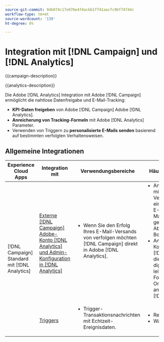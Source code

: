 ```yaml
---
source-git-commit: 94b074c17e976e4f4acbb1ff41aacfc9bf74744c
workflow-type: tm+mt
source-wordcount: '139'
ht-degree: 6%

---
```



# Integration mit [!DNL Campaign] und [!DNL Analytics]

{{campaign-description}}

{{analytics-description}}

Die Adobe [!DNL Analytics] Integration mit Adobe [!DNL Campaign] ermöglicht die nahtlose Datenfreigabe und E-Mail-Tracking:

+ **KPI-Daten freigeben** von Adobe [!DNL Campaign] Adobe [!DNL Analytics].
+ **Anreicherung von Tracking-Formeln** mit Adobe [!DNL Analytics] Parameter.
+ Verwenden von Triggern zu **personalisierte E-Mails senden** basierend auf bestimmten verfolgten Verhaltensweisen.

## Allgemeine Integrationen

<table>
    <thead>
        <tr>
            <th>Experience Cloud Apps</th>
            <th>Integration mit</th>
            <th>Verwendungsbereiche</th>
            <th>Häufige Anwendungsfälle</th>
        </tr>
    </thead>
     <tbody>
        <tr>
            <td rowspan="2">[!DNL Campaign] Standard mit [!DNL Analytics]</td>
            <td><a href="https://experienceleague.adobe.com/docs/campaign-standard-learn/tutorials/integrations/track-the-success-of-your-deliveries-in-analytics.html" target="_blank" rel="noreferrer">Externe [!DNL Campaign] Adobe-Konto [!DNL Analytics] und Admin-Konfiguration in [!DNL Analytics]</a></td>
            <td>
                <ul style="margin-top: 0;">
                    <li>Wenn Sie den Erfolg Ihres E-Mail-Versands von verfolgen möchten [!DNL Campaign] direkt in Adobe [!DNL Analytics].</li>
                </ul>
            </td>
            <td>
              <ul style="margin-top: 0;">
                <li>Analyseberichte erweitern mit [!DNL Campaign] Versanddaten, einschließlich gesendeter E-Mails, angeklickter E-Mails, geöffneter E-Mails, gesendeter E-Mails, Abmeldungen und Bounces.</li>
                <li>Analyse nachgelagerter Konversionsereignisse für [!DNL Campaign] Klicks, die den Traffic zu Ihren digitalen Eigenschaften leiten, wie z. B. Formularempfänger, Online-Bestellungen oder andere Ereignisse, die in [!DNL Analytics].</li>
              </ul>
            </td>
        </tr>
        <tr>
            <td><a href="../../integrations/tutorials/campaign-analytics/campaign-analytics-trigger.md" target="_blank" rel="noreferrer">Triggers</a></li>
            <td>
                <ul style="margin-top: 0;">
                    <li>Trigger-Transaktionsnachrichten mit Echtzeit-Ereignisdaten.</li>
                </ul>
            </td>
            <td>
              <ul style="margin-top: 0;">
                <li>Registrierungsbestätigung.</li>
                <li>Warenkorb zum Checkout.</li>
              </ul>
            </td>
        </tr>              
    </tbody>          
</table>

